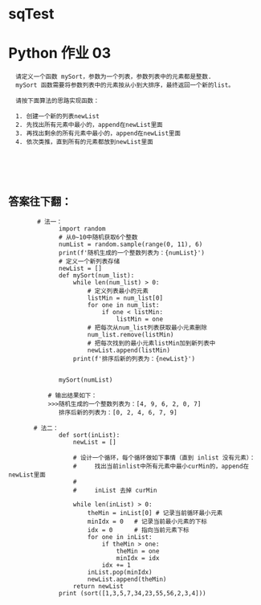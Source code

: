 # sqTest
# Python 作业 03

      请定义一个函数 mySort，参数为一个列表，参数列表中的元素都是整数.
      mySort 函数需要将参数列表中的元素按从小到大排序，最终返回一个新的list。

      请按下面算法的思路实现函数：

      1. 创建一个新的列表newList
      2. 先找出所有元素中最小的，append在newList里面
      3. 再找出剩余的所有元素中最小的，append在newList里面
      4. 依次类推，直到所有的元素都放到newList里面  
      
      
  <br>
  <br>
  <br>
  
## 答案往下翻：



            # 法一：
                  import random
                  # 从0~10中随机获取6个整数
                  numList = random.sample(range(0, 11), 6)
                  print(f'随机生成的一个整数列表为：{numList}')
                  # 定义一个新列表存储
                  newList = []
                  def mySort(num_list):
                      while len(num_list) > 0:
                          # 定义列表最小的元素
                          listMin = num_list[0]
                          for one in num_list:
                              if one < listMin:
                                  listMin = one
                          # 把每次从num_list列表获取最小元素删除
                          num_list.remove(listMin)
                          # 把每次找到的最小元素listMin加到新列表中
                          newList.append(listMin)
                      print(f'排序后新的列表为：{newList}')


                  mySort(numList)
               
               # 输出结果如下：
               >>>随机生成的一个整数列表为：[4, 9, 6, 2, 0, 7]
                  排序后新的列表为：[0, 2, 4, 6, 7, 9]

           # 法二：
                  def sort(inList):
                      newList = []

                      # 设计一个循环，每个循环做如下事情（直到 inlist 没有元素）：
                      #     找出当前inlist中所有元素中最小curMin的，append在newList里面
                      #
                      #     inList 去掉 curMin

                      while len(inList) > 0:
                          theMin = inList[0] # 记录当前循环最小元素
                          minIdx = 0   # 记录当前最小元素的下标
                          idx = 0      # 指向当前元素下标
                          for one in inList:
                              if theMin > one:
                                  theMin = one
                                  minIdx = idx
                              idx += 1
                          inList.pop(minIdx)
                          newList.append(theMin)
                      return newList
                  print (sort([1,3,5,7,34,23,55,56,2,3,4]))
